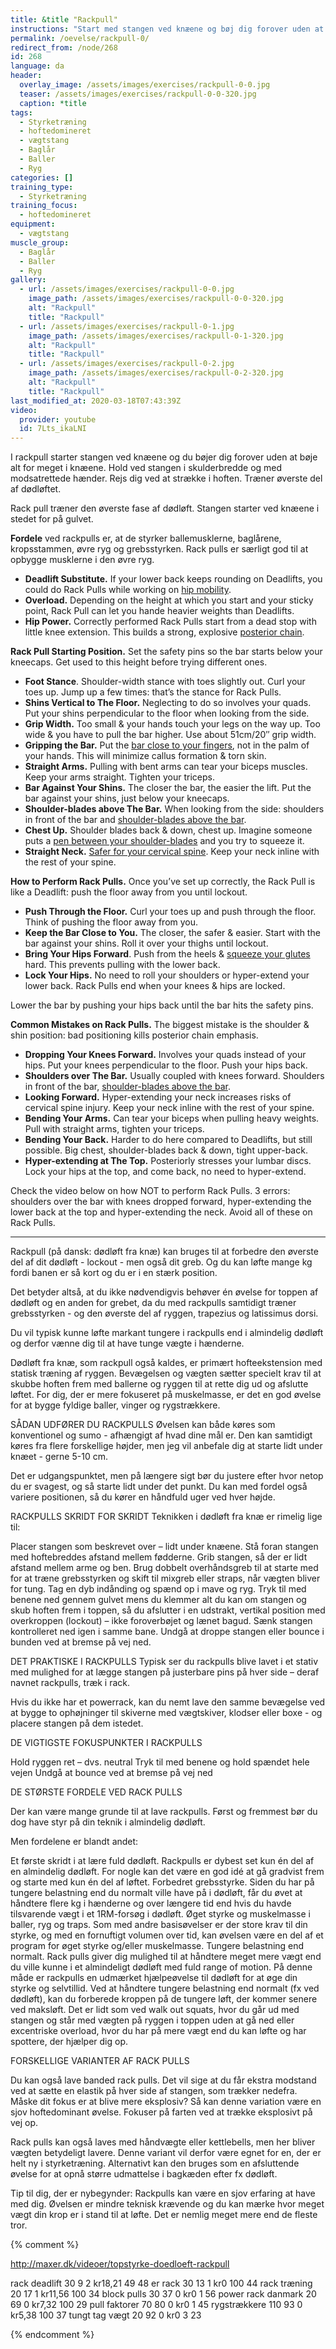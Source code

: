 ```yaml
---
title: &title "Rackpull"
instructions: "Start med stangen ved knæene og bøj dig forover uden at bøje alt for meget i knæene. Hold ved stangen i skulderbredde og med modsatrettede hænder. Rejs dig ved at strække i hoften. Træner øverste del af dødløftet."
permalink: /oevelse/rackpull-0/
redirect_from: /node/268
id: 268
language: da
header:
  overlay_image: /assets/images/exercises/rackpull-0-0.jpg
  teaser: /assets/images/exercises/rackpull-0-0-320.jpg
  caption: *title
tags:
  - Styrketræning
  - hoftedomineret
  - vægtstang
  - Baglår
  - Baller
  - Ryg
categories: []
training_type: 
  - Styrketræning
training_focus: 
  - hoftedomineret
equipment:
  - vægtstang
muscle_group:
  - Baglår
  - Baller
  - Ryg
gallery:
  - url: /assets/images/exercises/rackpull-0-0.jpg
    image_path: /assets/images/exercises/rackpull-0-0-320.jpg
    alt: "Rackpull"
    title: "Rackpull"
  - url: /assets/images/exercises/rackpull-0-1.jpg
    image_path: /assets/images/exercises/rackpull-0-1-320.jpg
    alt: "Rackpull"
    title: "Rackpull"
  - url: /assets/images/exercises/rackpull-0-2.jpg
    image_path: /assets/images/exercises/rackpull-0-2-320.jpg
    alt: "Rackpull"
    title: "Rackpull"
last_modified_at: 2020-03-18T07:43:39Z
video:
  provider: youtube
  id: 7Lts_ikaLNI
---
```


I rackpull starter stangen ved knæene og du bøjer dig forover uden at bøje alt for meget i knæene. Hold ved stangen i skulderbredde og med modsatrettede hænder. Rejs dig ved at strække i hoften. Træner øverste del af dødløftet.

Rack pull træner den øverste fase af dødløft. Stangen starter ved knæene i stedet for på gulvet.

**Fordele** ved rackpulls er, at de styrker ballemusklerne, baglårene, kropsstammen, øvre ryg og grebsstyrken. Rack pulls er særligt god til at opbygge musklerne i den øvre ryg.

<div class="hidden">

- **Deadlift Substitute.** If your lower back keeps rounding on Deadlifts, you could do Rack Pulls while working on [hip mobility](http://stronglifts.com/7-dynamic-stretches-to-improve-your-hip-mobility/).
- **Overload.** Depending on the height at which you start and your sticky point, Rack Pull can let you hande heavier weights than Deadlifts.
- **Hip Power.** Correctly performed Rack Pulls start from a dead stop with little knee extension. This builds a strong, explosive [posterior chain](http://stronglifts.com/how-to-optimize-posterior-chain-power-glute-activation/).

**Rack Pull Starting Position.** Set the safety pins so the bar starts below your kneecaps. Get used to this height before trying different ones.

- **Foot Stance**. Shoulder-width stance with toes slightly out. Curl your toes up. Jump up a few times: that’s the stance for Rack Pulls.
- **Shins Vertical to The Floor.** Neglecting to do so involves your quads. Put your shins perpendicular to the floor when looking from the side.
- **Grip Width.** Too small & your hands touch your legs on the way up. Too wide & you have to pull the bar higher. Use about 51cm/20″ grip width.
- **Gripping the Bar.** Put the [bar close to your fingers](http://stronglifts.com/how-to-grip-bars-correctly-push-vs-pull-exercises/), not in the palm of your hands. This will minimize callus formation & torn skin.
- **Straight Arms.** Pulling with bent arms can tear your biceps muscles. Keep your arms straight. Tighten your triceps.
- **Bar Against Your Shins.** The closer the bar, the easier the lift. Put the bar against your shins, just below your kneecaps.
- **Shoulder-blades above The Bar.** When looking from the side: shoulders in front of the bar and [shoulder-blades above the bar](http://stronglifts.com/why-your-shoulder-blades-must-over-the-bar-on-deadlifts/).
- **Chest Up.** Shoulder blades back & down, chest up. Imagine someone puts a [pen between your shoulder-blades](http://stronglifts.com/how-to-bench-press-with-proper-technique-avoid-shoulder-injuries/#tight-upper-back) and you try to squeeze it.
- **Straight Neck.** [Safer for your cervical spine](http://stronglifts.com/where-to-look-during-squats/). Keep your neck inline with the rest of your spine.

**How to Perform Rack Pulls.** Once you’ve set up correctly, the Rack Pull is like a Deadlift: push the floor away from you until lockout.

- **Push Through the Floor.** Curl your toes up and push through the floor. Think of pushing the floor away from you.
- **Keep the Bar Close to You.** The closer, the safer & easier. Start with the bar against your shins. Roll it over your thighs until lockout.
- **Bring Your Hips Forward**. Push from the heels & [squeeze your glutes](http://stronglifts.com/why-you-should-always-squeeze-your-glutes/) hard. This prevents pulling with the lower back.
- **Lock Your Hips.** No need to roll your shoulders or hyper-extend your lower back. Rack Pulls end when your knees & hips are locked.

Lower the bar by pushing your hips back until the bar hits the safety pins.

**Common Mistakes on Rack Pulls.** The biggest mistake is the shoulder & shin position: bad positioning kills posterior chain emphasis.

- **Dropping Your Knees Forward.** Involves your quads instead of your hips. Put your knees perpendicular to the floor. Push your hips back.
- **Shoulders over The Bar.** Usually coupled with knees forward. Shoulders in front of the bar, [shoulder-blades above the bar](http://stronglifts.com/why-your-shoulder-blades-must-over-the-bar-on-deadlifts/).
- **Looking Forward.** Hyper-extending your neck increases risks of cervical spine injury. Keep your neck inline with the rest of your spine.
- **Bending Your Arms.** Can tear your biceps when pulling heavy weights. Pull with straight arms, tighten your triceps.
- **Bending Your Back.** Harder to do here compared to Deadlifts, but still possible. Big chest, shoulder-blades back & down, tight upper-back.
- **Hyper-extending at The Top.** Posteriorly stresses your lumbar discs. Lock your hips at the top, and come back, no need to hyper-extend.

Check the video below on how NOT to perform Rack Pulls. 3 errors: shoulders over the bar with knees dropped forward, hyper-extending the lower back at the top and hyper-extending the neck. Avoid all of these on Rack Pulls.

***

Rackpull (på dansk: dødløft fra knæ) kan bruges til at forbedre den øverste del af dit dødløft - lockout - men også dit greb. Og du kan løfte mange kg fordi banen er så kort og du er i en stærk position.

Det betyder altså, at du ikke nødvendigvis behøver én øvelse for toppen af dødløft og en anden for grebet, da du med rackpulls samtidigt træner grebsstyrken - og den øverste del af ryggen, trapezius og latissimus dorsi.

Du vil typisk kunne løfte markant tungere i rackpulls end i almindelig dødløft og derfor vænne dig til at have tunge vægte i hænderne.

Dødløft fra knæ, som rackpull også kaldes, er primært hofteekstension med statisk træning af ryggen. Bevægelsen og vægten sætter specielt krav til at skubbe hoften frem med ballerne og ryggen til at rette dig ud og afslutte løftet. For dig, der er mere fokuseret på muskelmasse, er det en god øvelse for at bygge fyldige baller, vinger og rygstrækkere.

SÅDAN UDFØRER DU RACKPULLS
Øvelsen kan både køres som konventionel og sumo - afhængigt af hvad dine mål er. Den kan samtidigt køres fra flere forskellige højder, men jeg vil anbefale dig at starte lidt under knæet - gerne 5-10 cm.

Det er udgangspunktet, men på længere sigt bør du justere efter hvor netop du er svagest, og så starte lidt under det punkt. Du kan med fordel også variere positionen, så du kører en håndfuld uger ved hver højde.

RACKPULLS SKRIDT FOR SKRIDT
Teknikken i dødløft fra knæ er rimelig lige til:

Placer stangen som beskrevet over – lidt under knæene.
Stå foran stangen med hoftebreddes afstand mellem fødderne.
Grib stangen, så der er lidt afstand mellem arme og ben. Brug dobbelt overhåndsgreb til at starte med for at træne grebsstyrken og skift til mixgreb eller straps, når vægten bliver for tung.
Tag en dyb indånding og spænd op i mave og ryg.
Tryk til med benene ned gennem gulvet mens du klemmer alt du kan om stangen og skub hoften frem i toppen, så du afslutter i en udstrakt, vertikal position med overkroppen (lockout) – ikke foroverbøjet og lænet bagud.
Sænk stangen kontrolleret ned igen i samme bane. Undgå at droppe stangen eller bounce i bunden ved at bremse på vej ned.

DET PRAKTISKE I RACKPULLS
Typisk ser du rackpulls blive lavet i et stativ med mulighed for at lægge stangen på justerbare pins på hver side – deraf navnet rackpulls, træk i rack.

Hvis du ikke har et powerrack, kan du nemt lave den samme bevægelse ved at bygge to ophøjninger til skiverne med vægtskiver, klodser eller boxe - og placere stangen på dem istedet.

DE VIGTIGSTE FOKUSPUNKTER I RACKPULLS

Hold ryggen ret – dvs. neutral
Tryk til med benene og hold spændet hele vejen
Undgå at bounce ved at bremse på vej ned

DE STØRSTE FORDELE VED RACK PULLS

Der kan være mange grunde til at lave rackpulls. Først og fremmest bør du dog have styr på din teknik i almindelig dødløft. 

Men fordelene er blandt andet:

Et første skridt i at lære fuld dødløft. Rackpulls er dybest set kun én del af en almindelig dødløft. For nogle kan det være en god idé at gå gradvist frem og starte med kun én del af løftet.
Forbedret grebsstyrke. Siden du har på tungere belastning end du normalt ville have på i dødløft, får du øvet at håndtere flere kg i hænderne og over længere tid end hvis du havde tilsvarende vægt i et 1RM-forsøg i dødløft.
Øget styrke og muskelmasse i baller, ryg og traps. Som med andre basisøvelser er der store krav til din styrke, og med en fornuftigt volumen over tid, kan øvelsen være en del af et program for øget styrke og/eller muskelmasse.
Tungere belastning end normalt. Rack pulls giver dig mulighed til at håndtere meget mere vægt end du ville kunne i et almindeligt dødløft med fuld range of motion. På denne måde er rackpulls en udmærket hjælpeøvelse til dødløft for at øge din styrke og selvtillid. Ved at håndtere tungere belastning end normalt (fx ved dødløft), kan du forberede kroppen på de tungere løft, der kommer senere ved maksløft. Det er lidt som ved walk out squats, hvor du går ud med stangen og står med vægten på ryggen i toppen uden at gå ned eller excentriske overload, hvor du har på mere vægt end du kan løfte og har spottere, der hjælper dig op.

FORSKELLIGE VARIANTER AF RACK PULLS

Du kan også lave banded rack pulls. Det vil sige at du får ekstra modstand ved at sætte en elastik på hver side af stangen, som trækker nedefra. Måske dit fokus er at blive mere eksplosiv? Så kan denne variation være en sjov hoftedominant øvelse. Fokuser på farten ved at trække eksplosivt på vej op.

Rack pulls kan også laves med håndvægte eller kettlebells, men her bliver vægten betydeligt lavere. Denne variant vil derfor være egnet for en, der er helt ny i styrketræning. Alternativt kan den bruges som en afsluttende øvelse for at opnå større udmattelse i bagkæden efter fx dødløft.

Tip til dig, der er nybegynder: Rackpulls kan være en sjov erfaring at have med dig. Øvelsen er mindre teknisk krævende og du kan mærke hvor meget vægt din krop er i stand til at løfte. Det er nemlig meget mere end de fleste tror.

</div>


{% comment %}

http://maxer.dk/videoer/topstyrke-doedloeft-rackpull

rack deadlift
30
9
2
kr18,21
49
48
er rack
30
13
1
kr0
100
44
rack træning
20
17
1
kr11,56
100
34
block pulls
30
37
0
kr0
1
56
power rack danmark
20
69
0
kr7,32
100
29
pull faktorer
70
80
0
kr0
1
45
rygstrækkere
110
93
0
kr5,38
100
37
tungt tag vægt
20
92
0
kr0
3
23

{% endcomment %}
